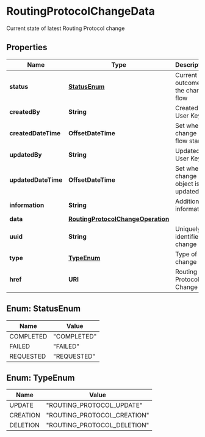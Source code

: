 

# RoutingProtocolChangeData

Current state of latest Routing Protocol change

## Properties

| Name | Type | Description | Notes |
|------------ | ------------- | ------------- | -------------|
|**status** | [**StatusEnum**](#StatusEnum) | Current outcome of the change flow |  [optional] |
|**createdBy** | **String** | Created by User Key |  [optional] |
|**createdDateTime** | **OffsetDateTime** | Set when change flow starts |  [optional] |
|**updatedBy** | **String** | Updated by User Key |  [optional] |
|**updatedDateTime** | **OffsetDateTime** | Set when change object is updated |  [optional] |
|**information** | **String** | Additional information |  [optional] |
|**data** | [**RoutingProtocolChangeOperation**](RoutingProtocolChangeOperation.md) |  |  [optional] |
|**uuid** | **String** | Uniquely identifies a change |  |
|**type** | [**TypeEnum**](#TypeEnum) | Type of change |  |
|**href** | **URI** | Routing Protocol Change URI |  [optional] |



## Enum: StatusEnum

| Name | Value |
|---- | -----|
| COMPLETED | &quot;COMPLETED&quot; |
| FAILED | &quot;FAILED&quot; |
| REQUESTED | &quot;REQUESTED&quot; |



## Enum: TypeEnum

| Name | Value |
|---- | -----|
| UPDATE | &quot;ROUTING_PROTOCOL_UPDATE&quot; |
| CREATION | &quot;ROUTING_PROTOCOL_CREATION&quot; |
| DELETION | &quot;ROUTING_PROTOCOL_DELETION&quot; |



